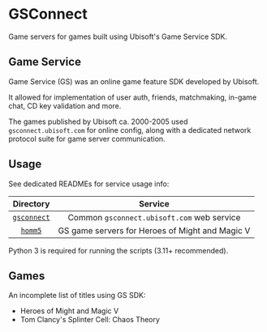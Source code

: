# GSConnect
Game servers for games built using Ubisoft's Game Service SDK.

## Game Service
Game Service (GS) was an online game feature SDK developed by Ubisoft.

It allowed for implementation of user auth, friends, matchmaking, in-game chat, CD key validation and more.

The games published by Ubisoft ca. 2000-2005 used `gsconnect.ubisoft.com` for online config, along with a dedicated network protocol suite for game server communication.

## Usage
See dedicated READMEs for service usage info:

| Directory | Service |
|:-:|:-:|
| [`gsconnect`](gsconnect) | Common `gsconnect.ubisoft.com` web service |
| [`homm5`](homm5) | GS game servers for Heroes of Might and Magic V |

Python 3 is required for running the scripts (3.11+ recommended).

## Games
An incomplete list of titles using GS SDK:
- Heroes of Might and Magic V
- Tom Clancy's Splinter Cell: Chaos Theory
